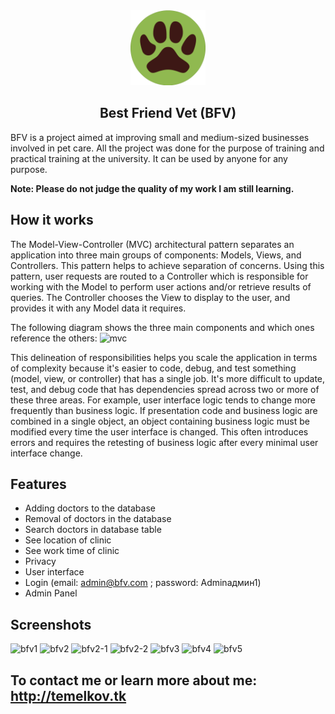 <div style="text-align: center"><img src="/TESTAPP/wwwroot/favicon.ico" height="120px">
<h2>Best Friend Vet (BFV)</h2>
</div>

BFV is a project aimed at improving small and medium-sized businesses involved in pet care. 
All the project was done for the purpose of training and practical training at the university. 
It can be used by anyone for any purpose.

__Note: Please do not judge the quality of my work I am still learning.__

## How it works
The Model-View-Controller (MVC) architectural pattern separates an application into three main groups of components: Models, Views, and Controllers. This pattern helps to achieve separation of concerns. Using this pattern, user requests are routed to a Controller which is responsible for working with the Model to perform user actions and/or retrieve results of queries. The Controller chooses the View to display to the user, and provides it with any Model data it requires.

The following diagram shows the three main components and which ones reference the others:
![mvc](https://user-images.githubusercontent.com/20745096/80952522-75767e00-8e02-11ea-934e-a3b9e9c1d123.png)

This delineation of responsibilities helps you scale the application in terms of complexity because it's easier to code, debug, and test something (model, view, or controller) that has a single job. It's more difficult to update, test, and debug code that has dependencies spread across two or more of these three areas. For example, user interface logic tends to change more frequently than business logic. If presentation code and business logic are combined in a single object, an object containing business logic must be modified every time the user interface is changed. This often introduces errors and requires the retesting of business logic after every minimal user interface change.

## Features
* Adding doctors to the database
* Removal of doctors in the database
* Search doctors in database table
* See location of clinic
* See work time of clinic
* Privacy
* User interface
* Login (email: admin@bfv.com ; password: Adminадмин1)
* Admin Panel

## Screenshots
![bfv1](https://user-images.githubusercontent.com/20745096/80951897-680cc400-8e01-11ea-9194-7b460044e246.png)
![bfv2](https://user-images.githubusercontent.com/20745096/80952000-a2766100-8e01-11ea-954f-45570b4a3fa0.png)
![bfv2-1](https://user-images.githubusercontent.com/20745096/80952008-a6a27e80-8e01-11ea-88fd-7d64fc8eeed4.png)
![bfv2-2](https://user-images.githubusercontent.com/20745096/80952018-a904d880-8e01-11ea-9d43-597e74a3a08a.png)
![bfv3](https://user-images.githubusercontent.com/20745096/80952028-ac985f80-8e01-11ea-8149-9e56c657c8aa.png)
![bfv4](https://user-images.githubusercontent.com/20745096/80952034-aefab980-8e01-11ea-9dfa-989fdb619c65.png)
![bfv5](https://user-images.githubusercontent.com/20745096/80952042-b15d1380-8e01-11ea-89c8-6e7abaa68025.png)

## To contact me or learn more about me: http://temelkov.tk
